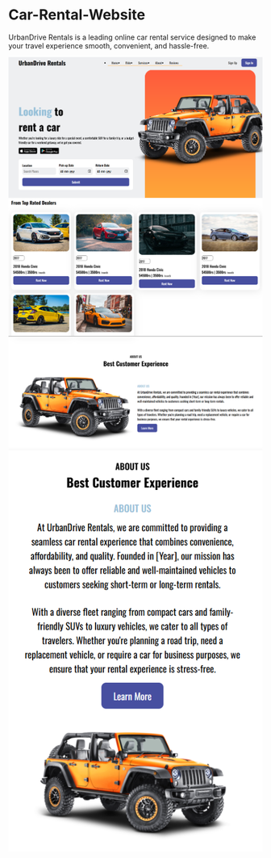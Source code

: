 # Car-Rental-Website
UrbanDrive Rentals is a leading online car rental service designed to make your travel experience smooth, convenient, and hassle-free. 

<img src="./ss/car1.png">

<img src="./ss/car2.png">

<img src="./ss/car3.png">

<img src="./ss/car4.png">
